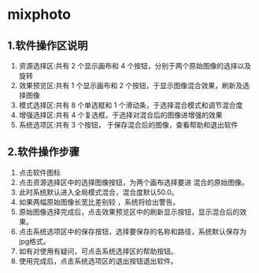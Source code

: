 # mixphoto

## 1.软件操作区说明
1. 资源选择区:共有 2 个显示画布和 4 个按钮，分别于两个原始图像的选择以及旋转
2. 效果预览区:共有 1 个显示画布和 2 个按钮，于显示图像混合效果，刷新及选择图像
3. 模式选择区:共有 8 个单选框和 1 个滑动条，于选择混合模式和调节混合度
4. 增强选择区:共有 4 个复选框，于选择对混合后的图像进增强的效果
5. 系统选项区:共有 3 个按钮， 于保存混合后的图像，查看帮助和退出软件 

## 2.软件操作步骤
1. 点击软件图标
2. 点击资源选择区中的选择图像按钮，为两个画布选择要进 混合的原始图像。
3. 此时系统默认进入全局模式混合，混合度默认50.0。
4. 如果两幅原始图像长宽比差别较 ，系统将给出警告。
5. 原始图像选择完成后，点击效果预览区中的刷新显示按钮，显示混合后的效果。
6. 点击系统选项区中的保存按钮，选择要保存的名称和路径，系统默认保存为jpg格式。
7. 如有对使用有疑问，可点击系统选择区的帮助按钮。
8. 使用完成后，点击系统选项区的退出按钮退出软件。
